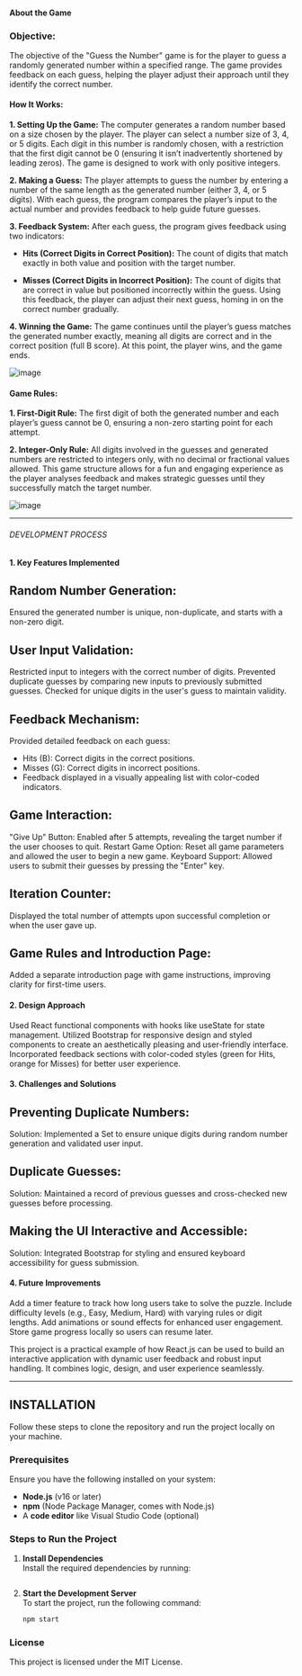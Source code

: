 
#### About the Game

### Objective:
The objective of the "Guess the Number" game is for the player to guess a randomly generated number within a specified range. The game provides feedback on each guess, helping the player adjust their approach until they identify the correct number.


#### How It Works:

**1. Setting Up the Game:**
The computer generates a random number based on a size chosen by the player. The player can select a number size of 3, 4, or 5 digits.
Each digit in this number is randomly chosen, with a restriction that the first digit cannot be 0 (ensuring it isn’t inadvertently shortened by leading zeros).
The game is designed to work with only positive integers.

**2. Making a Guess:**
The player attempts to guess the number by entering a number of the same length as the generated number (either 3, 4, or 5 digits).
With each guess, the program compares the player’s input to the actual number and provides feedback to help guide future guesses.

**3. Feedback System:**
After each guess, the program gives feedback using two indicators:

- **Hits (Correct Digits in Correct Position):**
The count of digits that match exactly in both value and position with the target number.

- **Misses (Correct Digits in Incorrect Position):**
The count of digits that are correct in value but positioned incorrectly within the guess.
Using this feedback, the player can adjust their next guess, homing in on the correct number gradually.

**4. Winning the Game:**
The game continues until the player’s guess matches the generated number exactly, meaning all digits are correct and in the correct position (full B score).
At this point, the player wins, and the game ends.


![image](https://github.com/user-attachments/assets/8f3a8ff8-aeca-404c-a0a8-f5ffe81350b3)


#### Game Rules:


**1. First-Digit Rule:**
The first digit of both the generated number and each player’s guess cannot be 0, ensuring a non-zero starting point for each attempt.

**2. Integer-Only Rule:**
All digits involved in the guesses and generated numbers are restricted to integers only, with no decimal or fractional values allowed.
This game structure allows for a fun and engaging experience as the player analyses feedback and makes strategic guesses until they successfully match the target number.


![image](https://github.com/user-attachments/assets/8cf01812-9ffc-46f3-8c58-ff6741beaaf8)



________________________________________


###### DEVELOPMENT PROCESS

#### 1. Key Features Implemented

## Random Number Generation:
Ensured the generated number is unique, non-duplicate, and starts with a non-zero digit.

## User Input Validation:
Restricted input to integers with the correct number of digits.
Prevented duplicate guesses by comparing new inputs to previously submitted guesses.
Checked for unique digits in the user's guess to maintain validity.

## Feedback Mechanism:
Provided detailed feedback on each guess:
- Hits (B): Correct digits in the correct positions.
- Misses (G): Correct digits in incorrect positions.
- Feedback displayed in a visually appealing list with color-coded indicators.

## Game Interaction:
"Give Up" Button: Enabled after 5 attempts, revealing the target number if the user chooses to quit.
Restart Game Option: Reset all game parameters and allowed the user to begin a new game.
Keyboard Support: Allowed users to submit their guesses by pressing the "Enter" key.

## Iteration Counter:
Displayed the total number of attempts upon successful completion or when the user gave up.

## Game Rules and Introduction Page:
Added a separate introduction page with game instructions, improving clarity for first-time users.


#### 2. Design Approach
Used React functional components with hooks like useState for state management.
Utilized Bootstrap for responsive design and styled components to create an aesthetically pleasing and user-friendly interface.
Incorporated feedback sections with color-coded styles (green for Hits, orange for Misses) for better user experience.

#### 3. Challenges and Solutions

## Preventing Duplicate Numbers:
Solution: Implemented a Set to ensure unique digits during random number generation and validated user input.

## Duplicate Guesses:
Solution: Maintained a record of previous guesses and cross-checked new guesses before processing.

## Making the UI Interactive and Accessible:
Solution: Integrated Bootstrap for styling and ensured keyboard accessibility for guess submission.


#### 4. Future Improvements
Add a timer feature to track how long users take to solve the puzzle.
Include difficulty levels (e.g., Easy, Medium, Hard) with varying rules or digit lengths.
Add animations or sound effects for enhanced user engagement.
Store game progress locally so users can resume later.


This project is a practical example of how React.js can be used to build an interactive application with dynamic user feedback and robust input handling. It combines logic, design, and user experience seamlessly.





---------------------------

## **INSTALLATION**

Follow these steps to clone the repository and run the project locally on your machine.

### **Prerequisites**

Ensure you have the following installed on your system:
- **Node.js** (v16 or later)
- **npm** (Node Package Manager, comes with Node.js)
- A **code editor** like Visual Studio Code (optional)


### **Steps to Run the Project**

1. **Install Dependencies**  
   Install the required dependencies by running:
   ```bash npm install


2. **Start the Development Server**  
   To start the project, run the following command:
   ```bash
   npm start


### License
This project is licensed under the MIT License.